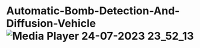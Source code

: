 # Automatic-Bomb-Detection-And-Diffusion-Vehicle![Media Player 24-07-2023 23_52_13](https://github.com/Rashmi-Ranjan-jena/Automatic-Bomb-Detection-And-Defusal-Vehicle/assets/78481308/bbe60046-4175-41af-8c27-0c82b161a275)
